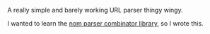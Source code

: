 
A really simple and barely working URL parser thingy wingy.

I wanted to learn the [nom parser combinator library](https://github.com/Geal/nom), so I wrote this.

